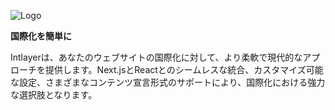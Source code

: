 ![Logo](https://github.com/aymericzip/intlayer/blob/main/docs/ja/packages/@intlayer/design-system/src/components/Logo/logo_with_text_no_frame.svg)

**国際化を簡単に**

Intlayerは、あなたのウェブサイトの国際化に対して、より柔軟で現代的なアプローチを提供します。Next.jsとReactとのシームレスな統合、カスタマイズ可能な設定、さまざまなコンテンツ宣言形式のサポートにより、国際化における強力な選択肢となります。
